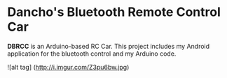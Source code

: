 # Dancho's Bluetooth Remote Control Car
**DBRCC** is an Arduino-based RC Car. This project includes my Android application for the bluetooth control and my Arduino code.

![alt tag] (http://i.imgur.com/Z3pu6bw.jpg)

